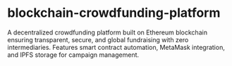 # blockchain-crowdfunding-platform
A decentralized crowdfunding platform built on Ethereum blockchain ensuring transparent, secure, and global fundraising with zero intermediaries. Features smart contract automation, MetaMask integration, and IPFS storage for campaign management.
